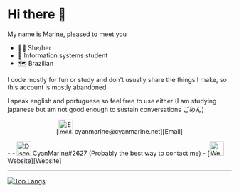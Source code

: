 # Hi there 👋
My name is Marine, pleased to meet you

- 👸🏽 She/her
- 🏫 Information systems student
- 🗺️ Brazilian

I code mostly for fun or study and don't usually share the things I make, so this account is mostly abandoned

I speak english and portuguese so feel free to use either
(I am studying japanese but am not good enough to sustain conversations ごめん)

<p align="center">
  [<img src="https://img.icons8.com/bubbles/50/000000/apple-mail.png" width=32px alt="Email" title="Email"> cyanmarine@cyanmarine.net][Email]
</p>
-  
- <img src="https://img.icons8.com/bubbles/50/000000/discord-logo.png" alt="Discord username" title="Discord username" width=32px;> CyanMarine#2627 (Probably the best way to contact me)
<!-- - [<img src="https://img.icons8.com/bubbles/50/000000/twitter.png" alt="Twitter" title="Twitter" width=32px;> @cyan_marine][Twitter] -->
- [<img src="https://img.icons8.com/bubbles/50/000000/domain.png" alt="Website" title="Website" width=32px;> Website][Website]


<!-- [<img src="" alt="" title="" width=16px;> ][] -->


----


[![Top Langs](https://github-readme-stats.vercel.app/api/top-langs/?username=PrincessCyanMarine&theme=nightowl&hide_border=true&layout=compact)](https://github.com/anuraghazra/github-readme-stats)


[Twitter]: https://twitter.com/cyan_marine
[Website]: https://cyanmarine.net/
[Email]: mailto:cyanmarine@cyanmarine.net
